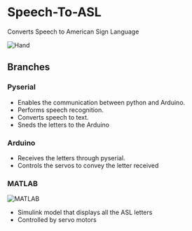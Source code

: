 # Speech-To-ASL
Converts Speech to American Sign Language

![Hand](https://user-images.githubusercontent.com/97162452/167584723-996113b8-c4d6-47f8-a1f2-2b8b7b80813e.png)

## Branches

### Pyserial
* Enables the communication between python and Arduino.
* Performs speech recognition.
* Converts speech to text.
* Sneds the letters to the Arduino

### Arduino

* Receives the letters through pyserial.
* Controls the servos to convey the letter received

### MATLAB
![MATLAB](https://user-images.githubusercontent.com/97162452/167585680-59272525-0923-4f89-aaca-a4fca306f695.png)

* Simulink model that displays all the ASL letters
* Controlled by servo motors

